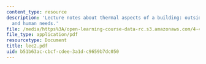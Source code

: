 ```yaml
---
content_type: resource
description: 'Lecture notes about thermal aspects of a building: outside environment
  and human needs.'
file: /media/https%3A/open-learning-course-data-rc.s3.amazonaws.com/4-401-introduction-to-building-technology-spring-2006/b51b63accbcfcdee3a1dc9659b7dc050_lec2.pdf
file_type: application/pdf
resourcetype: Document
title: lec2.pdf
uid: b51b63ac-cbcf-cdee-3a1d-c9659b7dc050
---
```

